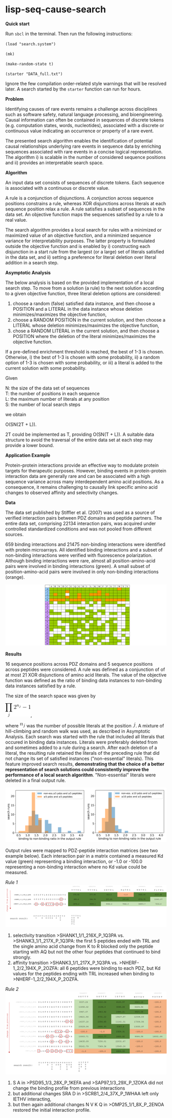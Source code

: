 # lisp-seq-cause-search

**Quick start**

Run `sbcl` in the terminal. Then run the following instructions:

`(load "search.system")`

`(mk)`

`(make-random-state t)`

`(starter "DATA_full.txt")` 

Ignore the few compilation order-related style warnings that will be resolved later. A search started by the `starter` function can run for hours.

**Problem**

Identifying causes of rare events remains a challenge across disciplines such as software safety, natural language processing, and bioengineering. Causal information can often be contained in sequences of discrete tokens (e.g. computation states, words, nucleotides), associated with a discrete or continuous value indicating an occurrence or property of a rare event. 

The presented search algorithm enables the identification of potential causal relationships underlying rare events in sequence data by enriching sequences associated with rare events in a concise logical representation. The algorithm i) is scalable in the number of considered sequence positions and ii) provides an interpretable search space.

**Algorithm**

An input data set consists of sequences of discrete tokens. Each sequence is associated with a continuous or discrete value.

A rule is a conjunction of disjunctions. A conjunction across sequence positions constrains a rule, whereas XOR disjunctions across literals at each sequence position relax a rule. A rule satisfies a subset of sequences in the data set. An objective function maps the sequences satisfied by a rule to a real value. 

The search algorithm provides a local search for rules with a minimized or maximized value of an objective function, and a minimized sequence variance for interpretability purposes. The latter property is formulated outside the objective function and is enabled by i) constructing each disjunction in a start rule from the largest (or a large) set of literals satisfied in the data set, and ii) setting a preference for literal deletion over literal addition in a search step.

**Asymptotic Analysis**

The below analysis is based on the provided implementation of a local search step. To move from a solution (a rule) to the next solution according to a given objective function, three literal deletion options are considered: <br/>
1) choose a random (false) satisfied data instance, and then choose a POSITION and a LITERAL in the data instance whose deletion minimizes/maximizes the objective function,
2) choose a RANDOM POSITION in the current solution, and then choose a LITERAL whose deletion minimizes/maximizes the objective function,
3) chose a RANDOM LITERAL in the current solution, and then choose a POSITION where the deletion of the literal minimizes/maximizes the objective function.

If a pre-defined enrichment threshold is reached, the best of 1-3 is chosen. Otherwise, i) the best of 1-3 is chosen with some probability, ii) a random option of 1-3 is chosen with some probability, or iii) a literal is added to the current solution with some probability.

Given

N: the size of the data set of sequences <br/>
T: the number of positions in each sequence <br/>
L: the maximum number of literals at any position <br/>
S: the number of local search steps <br/>

we obtain

O(SN(2T + L)).

2T could be implemented as T, providing O(SN(T + L)). A suitable data structure to avoid the traversal of the entire data set at each step may provide a lower bound.  

**Application Example**

Protein-protein interactions provide an effective way to modulate protein targets for therapeutic purposes. However, binding events in protein-protein interaction data are generally rare and can be associated with a high sequence variance across many interdependent amino acid positions. As a consequence, it remains challenging to causally link specific amino acid changes to observed affinity and selectivity changes. 

**Data**

The data set published by Stiffler et al. (2007) was used as a source of verified interaction pairs between PDZ domains and peptide partners. The entire data set, comprising 22134 interaction pairs, was acquired under controlled standardized conditions and was not pooled from different sources.

659 binding interactions and 21475 non-binding interactions were identified with protein microarrays. All identified binding interactions and a subset of non-binding interactions were verified with fluorescence polarization. Although binding interactions were rare, almost all position-amino-acid pairs were involved in binding interactions (green). A small subset of position-amino-acid pairs were involved in only non-binding interactions (orange).

![binding_s](https://github.com/alfin3/lisp-seq-cause-search/blob/master/images/data_nox.jpg)

**Results**

16 sequence positions across PDZ domains and 5 sequence positions across peptides were considered. A rule was defined as a conjunction of of at most 21 XOR disjunctions of amino acid literals. The value of the objective function was defined as the ratio of binding data instances to non-binding data instances satisfied by a rule. 

The size of the search space was given by

![form](https://github.com/alfin3/lisp-seq-cause-search/blob/master/images/space_size.gif), 

where ![nj](https://github.com/alfin3/lisp-seq-cause-search/blob/master/images/nj.gif) was the number of possible literals at the position ![j](https://github.com/alfin3/lisp-seq-cause-search/blob/master/images/j.gif). A mixture of hill-climbing and random walk was used, as described in Asymptotic Analysis. Each search was started with the rule that included all literals that occured in binding data instances. Literals were preferably deleted from and sometimes added to a rule during a search. After each deletion of a literal, the resulting rule retained the literals of the preceding rule that did not change its set of satisfied instances ("non-essential" literals). This feature improved search results, **demonstrating that the choice of a better representation of search solutions could consistently improve the performance of a local search algorithm**. "Non-essential" literals were deleted in a final output rule. 

![combo](https://github.com/alfin3/lisp-seq-cause-search/blob/master/images/search_runs.png)

Output rules were mapped to PDZ-peptide interaction matrices (see two example below). Each interaction pair in a matrix contained a measured Kd value (green) representing a binding interaction, or -1.0 or -100.0 representing a non-binding interaction where no Kd value could be measured. 

*Rule 1*
![rule](https://github.com/alfin3/lisp-seq-cause-search/blob/master/images/rule1.png)

1) selectivity transition >SHANK1_1/1_216X_P_1Q3PA vs. >SHANK3_1/1_217X_P_1Q3PA:
the first 5 peptides ended with TRL and the single amino acid change from K to R blocked only the peptide starting with AQ but not the other four peptides that continued to bind strongly.
2) affinity transition >SHANK3_1/1_217X_P_1Q3PA vs. >NHERF-1_2/2_194X_P_2OZFA:
all 6 peptides were binding to each PDZ, but Kd values for the peptides ending with TRL increased when binding to >NHERF-1_2/2_194X_P_2OZFA.

*Rule 2*
![rule2](https://github.com/alfin3/lisp-seq-cause-search/blob/master/images/rule2.png)

1) S A in >PSD95_1/3_28X_P_1KEFA and >SAP97_1/3_29X_P_1ZOKA did not change the binding profile from previous interactions
2) but additional changes SRA D in >SCRB1_2/4_37X_P_1WHAA left only IETHV interacting,
3) but then again additional changes N V K Q in >OMP25_1/1_8X_P_2ENOA restored the initial interaction profile.
